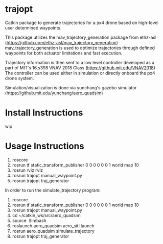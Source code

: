 # trajopt
Catkin package to generate trajectories for a px4 drone based on high-level user determined waypoints.

This package utilizes the mav_trajectory_generation package from ethz-asl (https://github.com/ethz-asl/mav_trajectory_generation)
mav_trajectory_generation is used to optimize trajectories through defined waypoints for both actuator limitations and fast execution.

Trajectory information is then sent to a low level controller developed as a part of MIT's 16.s398 VNAV 2018 Class (https://github.mit.edu/VNAV2018)
The controller can be used either in simulation or directly onboard the px4 drone system.

Simulation/visualization is done via yunchang's gazebo simulator (https://github.mit.edu/yunchang/aero_quadsim)

# Install Instructions

wip


# Usage Instructions

1. roscore
2. rosrun tf static_transform_publisher 0 0 0 0 0 0 1 world map 10
3. rosrun rviz rviz
4. rosrun trajopt manual_waypoint.py
4. rosrun trajopt traj_generator

In order to run the simulate_trajectory program:

1. roscore
2. rosrun tf static_transform_publisher 0 0 0 0 0 0 1 world map 10
3. rosrun trajopt manual_waypoint.py
4. cd ~/catkin_ws/src/aero_quadsim
5. source .Simbash
6. roslaunch aero_quadsim aero_sitl.launch
7. rosrun aero_quadsim simulate_trajectory
8. rosrun trajopt traj_generator 
